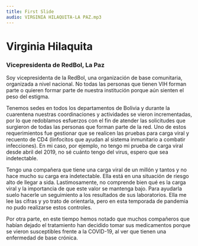 ```yaml
---
title: First Slide
audio: VIRGINIA HILAQUITA-LA PAZ.mp3
---
```


# Virginia Hilaquita
### Vicepresidenta de RedBol, La Paz

Soy vicepresidenta de la RedBol, una organización de base comunitaria, organizada a nivel nacional. No todas las personas que tienen VIH forman parte o quieren formar parte de nuestra institución porque aún sienten el peso del estigma.

Tenemos sedes en todos los departamentos de Bolivia y durante la cuarentena nuestras coordinaciones y actividades se vieron incrementadas, por lo que redoblamos esfuerzos con el fin de atender las solicitudes que surgieron de todas las personas que forman parte de la red. Uno de estos requerimientos fue gestionar que se realicen las pruebas para carga viral y recuento de CD4 (linfocitos que ayudan al sistema inmunitario a combatir infecciones). En mi caso, por ejemplo, no tengo mi prueba de carga viral desde abril del 2019, no sé cuánto tengo del virus, espero que sea indetectable.

Tengo una compañera que tiene una carga viral de un millón y tantos y no hace mucho su carga era indetectable. Ella está en una situación de riesgo alto de llegar a sida. Lastimosamente, no comprende bien qué es la carga viral y la importancia de que este valor se mantenga bajo. Para ayudarla suelo hacerle un seguimiento a los resultados de sus laboratorios. Ella me lee las cifras y yo trato de orientarla, pero en esta temporada de pandemia no pudo realizarse estos controles. 

Por otra parte, en este tiempo hemos notado que muchos compañeros que habían dejado el tratamiento han decidido tomar sus medicamentos porque se vieron susceptibles frente a la COVID-19, al ver que tienen una enfermedad de base crónica.

